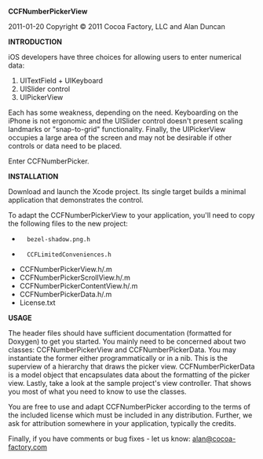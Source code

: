 **CCFNumberPickerView**

2011-01-20
Copyright © 2011 Cocoa Factory, LLC and Alan Duncan

**INTRODUCTION**

iOS developers have three choices for allowing users to enter numerical data:

1.  UITextField + UIKeyboard
2.  UISlider control
3.  UIPickerView

Each has some weakness, depending on the need.  Keyboarding on the iPhone is not ergonomic and the UISlider control doesn't present scaling landmarks or "snap-to-grid" functionality.  Finally, the UIPickerView occupies a large area of the screen and may not be desirable if other controls or data need to be placed.

Enter CCFNumberPicker.

**INSTALLATION**

Download and launch the Xcode project.  Its single target builds a minimal application that demonstrates the control.

To adapt the CCFNumberPickerView to your application, you'll need to copy the following files to the new project:

*       bezel-shadow.png.h
*       CCFLimitedConveniences.h
*	CCFNumberPickerView.h/.m
*	CCFNumberPickerScrollView.h/.m
*	CCFNumberPickerContentView.h/.m
*	CCFNumberPickerData.h/.m
*	License.txt

**USAGE**

The header files should have sufficient documentation (formatted for Doxygen) to get you started.  You mainly need to be concerned about two classes:  CCFNumberPickerView and CCFNumberPickerData.  You may instantiate the former either programmatically or in a nib.  This is the superview of a hierarchy that draws the picker view.  CCFNumberPickerData is a model object that encapsulates data about the formatting of the picker view.  Lastly, take a look at the sample project's view controller. That shows you most of what you need to know to use the classes.

You are free to use and adapt CCFNumberPicker according to the terms of the included license which must be included in any distribution.  Further, we ask for attribution somewhere in your application, typically the credits.

Finally, if you have comments or bug fixes - let us know:
alan@cocoa-factory.com